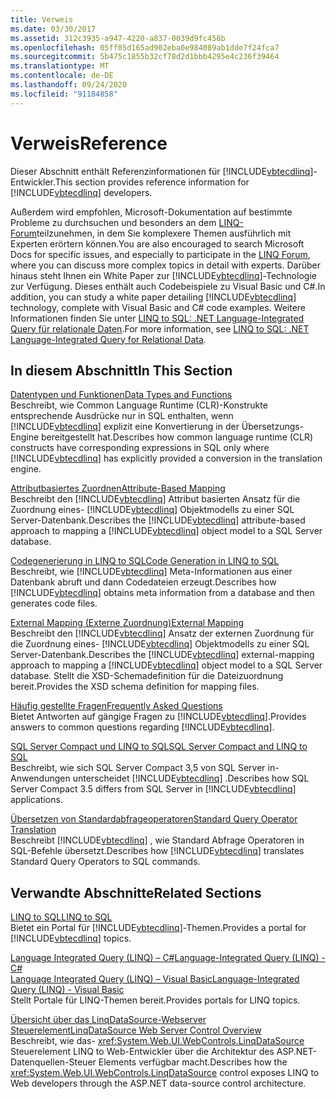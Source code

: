 ```yaml
---
title: Verweis
ms.date: 03/30/2017
ms.assetid: 312c3935-a947-4220-a837-0039d9fc458b
ms.openlocfilehash: 05ff05d165ad902eba0e984089ab1dde7f24fca7
ms.sourcegitcommit: 5b475c1855b32cf78d2d1bbb4295e4c236f39464
ms.translationtype: MT
ms.contentlocale: de-DE
ms.lasthandoff: 09/24/2020
ms.locfileid: "91184858"
---
```

# <a name="reference"></a><span data-ttu-id="1f95c-102">Verweis</span><span class="sxs-lookup"><span data-stu-id="1f95c-102">Reference</span></span>

<span data-ttu-id="1f95c-103">Dieser Abschnitt enthält Referenzinformationen für [!INCLUDE[vbtecdlinq](../../../../../../includes/vbtecdlinq-md.md)]-Entwickler.</span><span class="sxs-lookup"><span data-stu-id="1f95c-103">This section provides reference information for [!INCLUDE[vbtecdlinq](../../../../../../includes/vbtecdlinq-md.md)] developers.</span></span>  
  
 <span data-ttu-id="1f95c-104">Außerdem wird empfohlen, Microsoft-Dokumentation auf bestimmte Probleme zu durchsuchen und besonders an dem [LINQ-Forum](https://social.msdn.microsoft.com/forums/en-us/home?forum=linqtosql)teilzunehmen, in dem Sie komplexere Themen ausführlich mit Experten erörtern können.</span><span class="sxs-lookup"><span data-stu-id="1f95c-104">You are also encouraged to search Microsoft Docs for specific issues, and especially to participate in the [LINQ Forum](https://social.msdn.microsoft.com/forums/en-us/home?forum=linqtosql), where you can discuss more complex topics in detail with experts.</span></span> <span data-ttu-id="1f95c-105">Darüber hinaus steht Ihnen ein White Paper zur [!INCLUDE[vbtecdlinq](../../../../../../includes/vbtecdlinq-md.md)]-Technologie zur Verfügung. Dieses enthält auch Codebeispiele zu Visual Basic und C#.</span><span class="sxs-lookup"><span data-stu-id="1f95c-105">In addition, you can study a white paper detailing [!INCLUDE[vbtecdlinq](../../../../../../includes/vbtecdlinq-md.md)] technology, complete with Visual Basic and C# code examples.</span></span> <span data-ttu-id="1f95c-106">Weitere Informationen finden Sie unter [LINQ to SQL: .NET Language-Integrated Query für relationale Daten](/previous-versions/dotnet/articles/bb425822(v=msdn.10)).</span><span class="sxs-lookup"><span data-stu-id="1f95c-106">For more information, see [LINQ to SQL: .NET Language-Integrated Query for Relational Data](/previous-versions/dotnet/articles/bb425822(v=msdn.10)).</span></span>  
  
## <a name="in-this-section"></a><span data-ttu-id="1f95c-107">In diesem Abschnitt</span><span class="sxs-lookup"><span data-stu-id="1f95c-107">In This Section</span></span>  

 [<span data-ttu-id="1f95c-108">Datentypen und Funktionen</span><span class="sxs-lookup"><span data-stu-id="1f95c-108">Data Types and Functions</span></span>](data-types-and-functions.md)  
 <span data-ttu-id="1f95c-109">Beschreibt, wie Common Language Runtime (CLR)-Konstrukte entsprechende Ausdrücke nur in SQL enthalten, wenn [!INCLUDE[vbtecdlinq](../../../../../../includes/vbtecdlinq-md.md)] explizit eine Konvertierung in der Übersetzungs-Engine bereitgestellt hat.</span><span class="sxs-lookup"><span data-stu-id="1f95c-109">Describes how common language runtime (CLR) constructs have corresponding expressions in SQL only where [!INCLUDE[vbtecdlinq](../../../../../../includes/vbtecdlinq-md.md)] has explicitly provided a conversion in the translation engine.</span></span>  
  
 [<span data-ttu-id="1f95c-110">Attributbasiertes Zuordnen</span><span class="sxs-lookup"><span data-stu-id="1f95c-110">Attribute-Based Mapping</span></span>](attribute-based-mapping.md)  
 <span data-ttu-id="1f95c-111">Beschreibt den [!INCLUDE[vbtecdlinq](../../../../../../includes/vbtecdlinq-md.md)] Attribut basierten Ansatz für die Zuordnung eines- [!INCLUDE[vbtecdlinq](../../../../../../includes/vbtecdlinq-md.md)] Objektmodells zu einer SQL Server-Datenbank.</span><span class="sxs-lookup"><span data-stu-id="1f95c-111">Describes the [!INCLUDE[vbtecdlinq](../../../../../../includes/vbtecdlinq-md.md)] attribute-based approach to mapping a [!INCLUDE[vbtecdlinq](../../../../../../includes/vbtecdlinq-md.md)] object model to a SQL Server database.</span></span>  
  
 [<span data-ttu-id="1f95c-112">Codegenerierung in LINQ to SQL</span><span class="sxs-lookup"><span data-stu-id="1f95c-112">Code Generation in LINQ to SQL</span></span>](code-generation-in-linq-to-sql.md)  
 <span data-ttu-id="1f95c-113">Beschreibt, wie [!INCLUDE[vbtecdlinq](../../../../../../includes/vbtecdlinq-md.md)] Meta-Informationen aus einer Datenbank abruft und dann Codedateien erzeugt.</span><span class="sxs-lookup"><span data-stu-id="1f95c-113">Describes how [!INCLUDE[vbtecdlinq](../../../../../../includes/vbtecdlinq-md.md)] obtains meta information from a database and then generates code files.</span></span>  
  
 [<span data-ttu-id="1f95c-114">External Mapping (Externe Zuordnung)</span><span class="sxs-lookup"><span data-stu-id="1f95c-114">External Mapping</span></span>](external-mapping.md)  
 <span data-ttu-id="1f95c-115">Beschreibt den [!INCLUDE[vbtecdlinq](../../../../../../includes/vbtecdlinq-md.md)] Ansatz der externen Zuordnung für die Zuordnung eines- [!INCLUDE[vbtecdlinq](../../../../../../includes/vbtecdlinq-md.md)] Objektmodells zu einer SQL Server-Datenbank.</span><span class="sxs-lookup"><span data-stu-id="1f95c-115">Describes the [!INCLUDE[vbtecdlinq](../../../../../../includes/vbtecdlinq-md.md)] external-mapping approach to mapping a [!INCLUDE[vbtecdlinq](../../../../../../includes/vbtecdlinq-md.md)] object model to a SQL Server database.</span></span> <span data-ttu-id="1f95c-116">Stellt die XSD-Schemadefinition für die Dateizuordnung bereit.</span><span class="sxs-lookup"><span data-stu-id="1f95c-116">Provides the XSD schema definition for mapping files.</span></span>  
  
 [<span data-ttu-id="1f95c-117">Häufig gestellte Fragen</span><span class="sxs-lookup"><span data-stu-id="1f95c-117">Frequently Asked Questions</span></span>](frequently-asked-questions.md)  
 <span data-ttu-id="1f95c-118">Bietet Antworten auf gängige Fragen zu [!INCLUDE[vbtecdlinq](../../../../../../includes/vbtecdlinq-md.md)].</span><span class="sxs-lookup"><span data-stu-id="1f95c-118">Provides answers to common questions regarding [!INCLUDE[vbtecdlinq](../../../../../../includes/vbtecdlinq-md.md)].</span></span>  
  
 [<span data-ttu-id="1f95c-119">SQL Server Compact und LINQ to SQL</span><span class="sxs-lookup"><span data-stu-id="1f95c-119">SQL Server Compact and LINQ to SQL</span></span>](sql-server-compact-and-linq-to-sql.md)  
 <span data-ttu-id="1f95c-120">Beschreibt, wie sich SQL Server Compact 3,5 von SQL Server in-Anwendungen unterscheidet [!INCLUDE[vbtecdlinq](../../../../../../includes/vbtecdlinq-md.md)] .</span><span class="sxs-lookup"><span data-stu-id="1f95c-120">Describes how SQL Server Compact 3.5 differs from SQL Server in [!INCLUDE[vbtecdlinq](../../../../../../includes/vbtecdlinq-md.md)] applications.</span></span>  
  
 [<span data-ttu-id="1f95c-121">Übersetzen von Standardabfrageoperatoren</span><span class="sxs-lookup"><span data-stu-id="1f95c-121">Standard Query Operator Translation</span></span>](standard-query-operator-translation.md)  
 <span data-ttu-id="1f95c-122">Beschreibt [!INCLUDE[vbtecdlinq](../../../../../../includes/vbtecdlinq-md.md)] , wie Standard Abfrage Operatoren in SQL-Befehle übersetzt.</span><span class="sxs-lookup"><span data-stu-id="1f95c-122">Describes how [!INCLUDE[vbtecdlinq](../../../../../../includes/vbtecdlinq-md.md)] translates Standard Query Operators to SQL commands.</span></span>  
  
## <a name="related-sections"></a><span data-ttu-id="1f95c-123">Verwandte Abschnitte</span><span class="sxs-lookup"><span data-stu-id="1f95c-123">Related Sections</span></span>  

 [<span data-ttu-id="1f95c-124">LINQ to SQL</span><span class="sxs-lookup"><span data-stu-id="1f95c-124">LINQ to SQL</span></span>](index.md)  
 <span data-ttu-id="1f95c-125">Bietet ein Portal für [!INCLUDE[vbtecdlinq](../../../../../../includes/vbtecdlinq-md.md)]-Themen.</span><span class="sxs-lookup"><span data-stu-id="1f95c-125">Provides a portal for [!INCLUDE[vbtecdlinq](../../../../../../includes/vbtecdlinq-md.md)] topics.</span></span>  
  
 [<span data-ttu-id="1f95c-126">Language Integrated Query (LINQ) – C#</span><span class="sxs-lookup"><span data-stu-id="1f95c-126">Language-Integrated Query (LINQ) - C#</span></span>](../../../../../csharp/programming-guide/concepts/linq/index.md)  
 [<span data-ttu-id="1f95c-127">Language Integrated Query (LINQ) – Visual Basic</span><span class="sxs-lookup"><span data-stu-id="1f95c-127">Language-Integrated Query (LINQ) - Visual Basic</span></span>](../../../../../visual-basic/programming-guide/concepts/linq/index.md)  
 <span data-ttu-id="1f95c-128">Stellt Portale für LINQ-Themen bereit.</span><span class="sxs-lookup"><span data-stu-id="1f95c-128">Provides portals for LINQ topics.</span></span>  
  
 <span data-ttu-id="1f95c-129">[Übersicht über das LinqDataSource-Webserver Steuerelement](/previous-versions/aspnet/bb547113(v=vs.100))</span><span class="sxs-lookup"><span data-stu-id="1f95c-129">[LinqDataSource Web Server Control Overview](/previous-versions/aspnet/bb547113(v=vs.100))</span></span>  
 <span data-ttu-id="1f95c-130">Beschreibt, wie das- <xref:System.Web.UI.WebControls.LinqDataSource> Steuerelement LINQ to Web-Entwickler über die Architektur des ASP.NET-Datenquellen-Steuer Elements verfügbar macht.</span><span class="sxs-lookup"><span data-stu-id="1f95c-130">Describes how the <xref:System.Web.UI.WebControls.LinqDataSource> control exposes LINQ to Web developers through the ASP.NET data-source control architecture.</span></span>
